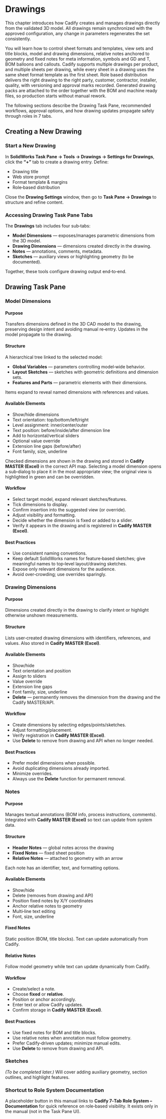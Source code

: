 # Drawings

This chapter introduces how Cadify creates and manages drawings directly from the validated 3D model. All drawings remain synchronized with the approved configuration, any change in parameters regenerates the set consistently. 

You will learn how to control sheet formats and templates, view sets and title blocks, model and drawing dimensions, relative notes anchored to geometry and fixed notes for meta information, symbols and GD and T, BOM balloons and callouts. Cadify supports multiple drawings per product, and multiple sheets per drawing, while every sheet in a drawing uses the same sheet format template as the first sheet. Role based distribution delivers the right drawing to the right party, customer, contractor, installer, quality, with versioning and approval marks recorded. Generated drawing packs are attached to the order together with the BOM and machine ready files, so production starts without manual rework. 

The following sections describe the Drawing Task Pane, recommended workflows, approval options, and how drawing updates propagate safely through roles in 7 tabs.

## Creating a New Drawing

### Start a New Drawing
In **SolidWorks Task Pane → Tools → Drawings → Settings for Drawings**, click the **“+”** tab to create a drawing entry. Define:
- Drawing title
- Web store prompt
- Format template & margins
- Role‑based distribution

Close the **Drawing Settings** window, then go to **Task Pane → Drawings** to structure and refine content.

### Accessing Drawing Task Pane Tabs
The **Drawings** tab includes four sub‑tabs:
- **Model Dimensions** — exposes/manages parametric dimensions from the 3D model.
- **Drawing Dimensions** — dimensions created directly in the drawing.
- **Notes** — annotations, comments, metadata.
- **Sketches** — auxiliary views or highlighting geometry (to be documented).

Together, these tools configure drawing output end‑to‑end.

## Drawing Task Pane

### Model Dimensions

#### Purpose
Transfers dimensions defined in the 3D CAD model to the drawing, preserving design intent and avoiding manual re‑entry. Updates in the model propagate to the drawing.

#### Structure
A hierarchical tree linked to the selected model:
- **Global Variables** — parameters controlling model‑wide behavior.
- **Layout Sketches** — sketches with geometric definitions and dimension sets.
- **Features and Parts** — parametric elements with their dimensions.

Items expand to reveal named dimensions with references and values.

#### Available Elements
- Show/hide dimensions
- Text orientation: top/bottom/left/right
- Level assignment: inner/center/outer
- Text position: before/inside/after dimension line
- Add to horizontal/vertical sliders
- Optional value override
- Extension line gaps (before/after)
- Font family, size, underline

Checked dimensions are shown in the drawing and stored in **Cadify MASTER (Excel)** in the correct API map. Selecting a model dimension opens a sub‑dialog to place it in the most appropriate view; the original view is highlighted in green and can be overridden.

#### Workflow
- Select target model, expand relevant sketches/features.
- Tick dimensions to display.
- Confirm insertion into the suggested view (or override).
- Adjust visibility and formatting.
- Decide whether the dimension is fixed or added to a slider.
- Verify it appears in the drawing and is registered in **Cadify MASTER (Excel)**.

#### Best Practices
- Use consistent naming conventions.
- Keep default SolidWorks names for feature‑based sketches; give meaningful names to top‑level layout/drawing sketches.
- Expose only relevant dimensions for the audience.
- Avoid over‑crowding; use overrides sparingly.

### Drawing Dimensions

#### Purpose
Dimensions created directly in the drawing to clarify intent or highlight otherwise unshown measurements.

#### Structure
Lists user‑created drawing dimensions with identifiers, references, and values. Also stored in **Cadify MASTER (Excel)**.

#### Available Elements
- Show/hide
- Text orientation and position
- Assign to sliders
- Value override
- Extension line gaps
- Font family, size, underline
- **Delete** — permanently removes the dimension from the drawing and the Cadify MASTER/API.

#### Workflow
- Create dimensions by selecting edges/points/sketches.
- Adjust formatting/placement.
- Verify registration in **Cadify MASTER (Excel)**.
- Use **Delete** to remove from drawing and API when no longer needed.

#### Best Practices
- Prefer model dimensions when possible.
- Avoid duplicating dimensions already imported.
- Minimize overrides.
- Always use the **Delete** function for permanent removal.

### Notes

#### Purpose
Manages textual annotations (BOM info, process instructions, comments). Integrated with **Cadify MASTER (Excel)** so text can update from system data.

#### Structure
- **Header Notes** — global notes across the drawing
- **Fixed Notes** — fixed sheet position
- **Relative Notes** — attached to geometry with an arrow

Each note has an identifier, text, and formatting options.

#### Available Elements
- Show/hide
- Delete (removes from drawing and API)
- Position fixed notes by X/Y coordinates
- Anchor relative notes to geometry
- Multi‑line text editing
- Font, size, underline

#### Fixed Notes
Static position (BOM, title blocks). Text can update automatically from Cadify.

#### Relative Notes
Follow model geometry while text can update dynamically from Cadify.

#### Workflow
- Create/select a note.
- Choose **fixed** or **relative**.
- Position or anchor accordingly.
- Enter text or allow Cadify updates.
- Confirm storage in **Cadify MASTER (Excel)**.

#### Best Practices
- Use fixed notes for BOM and title blocks.
- Use relative notes when annotation must follow geometry.
- Prefer Cadify‑driven updates; minimize manual edits.
- Use **Delete** to remove from drawing and API.

### Sketches
*(To be completed later.)* Will cover adding auxiliary geometry, section outlines, and highlight features.

### Shortcut to Role System Documentation
A placeholder button in this manual links to **Cadify 7‑Tab Role System – Documentation** for quick reference on role‑based visibility. It exists only in the manual (not in the Task Pane UI).

